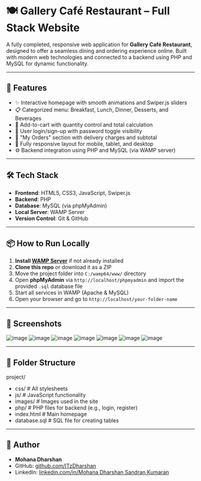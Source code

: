 # 🍽️ Gallery Café Restaurant – Full Stack Website

A fully completed, responsive web application for **Gallery Café Restaurant**, designed to offer a seamless dining and ordering experience online. Built with modern web technologies and connected to a backend using PHP and MySQL for dynamic functionality.

---

## 🚀 Features

- ✨ Interactive homepage with smooth animations and Swiper.js sliders
- 📋 Categorized menu: Breakfast, Lunch, Dinner, Desserts, and Beverages
- 🛒 Add-to-cart with quantity control and total calculation
- 🔐 User login/sign-up with password toggle visibility
- 🧾 "My Orders" section with delivery charges and subtotal
- 📱 Fully responsive layout for mobile, tablet, and desktop
- ⚙️ Backend integration using PHP and MySQL (via WAMP server)

---

## 🛠️ Tech Stack

- **Frontend**: HTML5, CSS3, JavaScript, Swiper.js
- **Backend**: PHP
- **Database**: MySQL (via phpMyAdmin)
- **Local Server**: WAMP Server
- **Version Control**: Git & GitHub

---

## 📦 How to Run Locally

1. **Install [WAMP Server](https://www.wampserver.com/en/)** if not already installed
2. **Clone this repo** or download it as a ZIP
3. Move the project folder into `C:/wamp64/www/` directory
4. Open **phpMyAdmin** via `http://localhost/phpmyadmin` and import the provided `.sql` database file
5. Start all services in WAMP (Apache & MySQL)
6. Open your browser and go to `http://localhost/your-folder-name`

---

## 📸 Screenshots

![image](https://github.com/user-attachments/assets/600b86a5-328f-47b9-a98d-48094c9478bd)
![image](https://github.com/user-attachments/assets/02a1022d-a96c-4c8d-8bc0-111a6a214069)
![image](https://github.com/user-attachments/assets/b0887678-1bb8-4ed5-b5c5-a239ddccf0ce)
![image](https://github.com/user-attachments/assets/9fa3f3fd-cea9-4cf8-84f7-941c9b5150c1)
![image](https://github.com/user-attachments/assets/470c53c6-e90e-4c36-b252-5082317becd8)
![image](https://github.com/user-attachments/assets/963ad45f-e1c2-463d-9723-63522b27f24e)
![image](https://github.com/user-attachments/assets/9b7188cf-6af6-45e9-9173-9c2c1ae5717e)




---

## 📂 Folder Structure

project/
- css/ # All stylesheets
- js/ # JavaScript functionality
- images/ # Images used in the site
- php/ # PHP files for backend (e.g., login, register)
- index.html # Main homepage
- database.sql # SQL file for creating tables


---

## 🤝 Author

- **Mohana Dharshan**
- GitHub: [github.com/ITzDharshan](https://github.com/ITzDharshan)
- LinkedIn: [linkedin.com/in/Mohana Dharshan Sandran Kumaran](www.linkedin.com/in/mdharshan)


